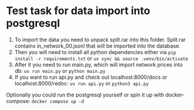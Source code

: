 # Test task for data import into postgresql

1. To import the data you need to unpack split.rar into this folder.
   Split.rar contains in_network_00.jsonl that will be imported into the database.
2. Then you will need to install all python dependencies either via
   `pip install -r requirements.txt` or `uv sync && source .venv/bin/activate`
3. After it you need to run main.py, which will import network prices into db:
   `uv run main.py` or `python main.py`
4. If you want to run api.py and check out localhost:8000/docs or localhost:8000/redoc:
   `uv run api.py` or `python3 api.py`

Optionally you could run the postgresql yourself or spin it up with docker-compose:
`docker compose up -d`